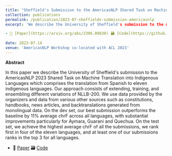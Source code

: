 ```yaml
---
title: "Sheffield's Submission to the AmericasNLP Shared Task on Machine Translation into Indigenous Languages"
collection: publications
permalink: /publication/2023-07-sheffields-submission-americasnlp
excerpt: 'We describe the University of Sheffield's submission to the AmericasNLP 2023 Shared Task on Machine Translation into Indigenous Languages. Our approach consists of extending, training, and ensembling different variations of NLLB-200. We achieve the highest average chrF of all the submissions.

- 📜 [Paper](https://arxiv.org/abs/2306.09830) 🗃️ [Code](https://github.com/edwardgowsmith/americasnlp-2023-sheffield)'
  
date: 2023-07-14
venue: 'AmericasNLP Workshop co-located with ACL 2023'
---
```


**Abstract**

In this paper we describe the University of Sheffield's submission to the AmericasNLP 2023 Shared Task on Machine Translation into Indigenous Languages which comprises the translation from Spanish to eleven indigenous languages. Our approach consists of extending, training, and ensembling different variations of NLLB-200. We use data provided by the organizers and data from various other sources such as constitutions, handbooks, news articles, and backtranslations generated from monolingual data. On the dev set, our best submission outperforms the baseline by 11% average chrF across all languages, with substantial improvements particularly for Aymara, Guarani and Quechua. On the test set, we achieve the highest average chrF of all the submissions, we rank first in four of the eleven languages, and at least one of our submissions ranks in the top 3 for all languages.

- 📜 [Paper](https://arxiv.org/abs/2306.09830) 🗃️ [Code](https://github.com/edwardgowsmith/americasnlp-2023-sheffield)

